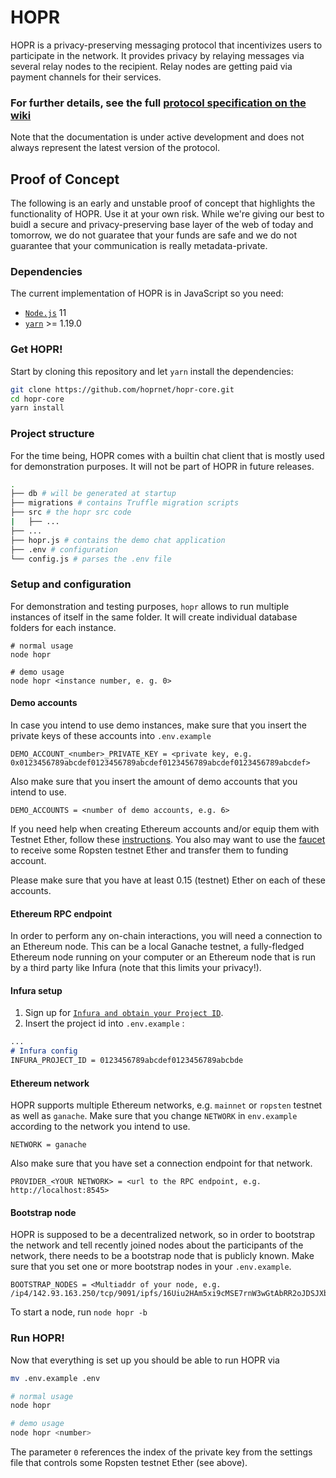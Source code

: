 <!-- <font face="courier new" size="20" color="black">HOPR</font><font face="courier new" size="11" color="black">.network</font> -->

# HOPR

HOPR is a privacy-preserving messaging protocol that incentivizes users to participate in the network. It provides privacy by relaying messages via several relay nodes to the recipient. Relay nodes are getting paid via payment channels for their services.

### For further details, see the full [protocol specification on the wiki](../../wiki)

Note that the documentation is under active development and does not always represent the latest version of the protocol.

## Proof of Concept

The following is an early and unstable proof of concept that highlights the functionality of HOPR. Use it at your own risk. While we're giving our best to buidl a secure and privacy-preserving base layer of the web of today and tomorrow, we do not guaratee that your funds are safe and we do not guarantee that your communication is really metadata-private.

### Dependencies

The current implementation of HOPR is in JavaScript so you need:
- [`Node.js`](https://nodejs.org/en/download/) 11
- [`yarn`](https://yarnpkg.com/en/docs/install) >= 1.19.0

<!-- On Windows? 👀 here: [Windows Setup](../../wiki/Setup#Windows) -->

### Get HOPR!

Start by cloning this repository and let `yarn` install the dependencies:
```sh
git clone https://github.com/hoprnet/hopr-core.git
cd hopr-core
yarn install
```

### Project structure

For the time being, HOPR comes with a builtin chat client that is mostly used for demonstration purposes. It will not be part of HOPR in future releases.

```sh
.
├── db # will be generated at startup
├── migrations # contains Truffle migration scripts
├── src # the hopr src code
|   ├── ...
├── ...
├── hopr.js # contains the demo chat application
├── .env # configuration
└── config.js # parses the .env file
```

### Setup and configuration

For demonstration and testing purposes, `hopr` allows to run multiple instances of itself in the same folder. It will create individual database folders for each instance.

```
# normal usage
node hopr

# demo usage
node hopr <instance number, e. g. 0>
```

#### Demo accounts

In case you intend to use demo instances, make sure that you insert the private keys of these accounts into `.env.example`

```
DEMO_ACCOUNT_<number>_PRIVATE_KEY = <private key, e.g. 0x0123456789abcdef0123456789abcdef0123456789abcdef0123456789abcdef>
```

Also make sure that you insert the amount of demo accounts that you intend to use.

```
DEMO_ACCOUNTS = <number of demo accounts, e.g. 6>
```

If you need help when creating Ethereum accounts and/or equip them with Testnet Ether, follow these [instructions](../../wiki/Setup/#PrivateKeyGeneration). You also may want to use the [faucet](https://faucet.ropsten.be/) to receive some Ropsten testnet Ether and transfer them to funding account.

Please make sure that you have at least 0.15 (testnet) Ether on each of these accounts.

#### Ethereum RPC endpoint

In order to perform any on-chain interactions, you will need a connection to an Ethereum node. This can be a local Ganache testnet, a fully-fledged Ethereum node running on your computer or an Ethereum node that is run by a third party like Infura (note that this limits your privacy!).

#### Infura setup
1. Sign up for [`Infura and obtain your Project ID`](../../wiki/Setup/#Infura).
2. Insert the project id into `.env.example` :
```markdown
...
# Infura config
INFURA_PROJECT_ID = 0123456789abcdef0123456789abcbde
```

#### Ethereum network

HOPR supports multiple Ethereum networks, e.g. `mainnet` or `ropsten` testnet as well as `ganache`. Make sure that you change `NETWORK` in `env.example` according to the network you intend to use.

```
NETWORK = ganache
```

Also make sure that you have set a connection endpoint for that network.

```
PROVIDER_<YOUR NETWORK> = <url to the RPC endpoint, e.g. http://localhost:8545>
```

#### Bootstrap node

HOPR is supposed to be a decentralized network, so in order to bootstrap the network and tell recently joined nodes about the participants of the network, there needs to be a bootstrap node that is publicly known. Make sure that you set one or more bootstrap nodes in your `.env.example`.

```
BOOTSTRAP_NODES = <Multiaddr of your node, e.g. /ip4/142.93.163.250/tcp/9091/ipfs/16Uiu2HAm5xi9cMSE7rnW3wGtAbRR2oJDSJXbrzHYdgdJd7rNJtFf>
```

To start a node, run `node hopr -b`

### Run HOPR!

Now that everything is set up you should be able to run HOPR via

```sh
mv .env.example .env

# normal usage
node hopr

# demo usage
node hopr <number>
```
The parameter `0` references the index of the private key from the settings file that controls some Ropsten testnet Ether (see above).

